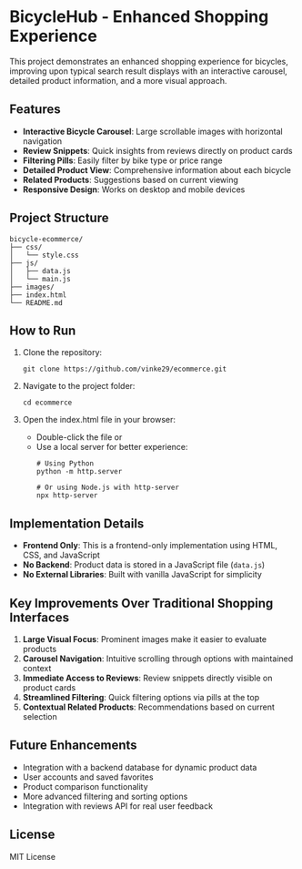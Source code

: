 # BicycleHub - Enhanced Shopping Experience

This project demonstrates an enhanced shopping experience for bicycles, improving upon typical search result displays with an interactive carousel, detailed product information, and a more visual approach.

## Features

- **Interactive Bicycle Carousel**: Large scrollable images with horizontal navigation
- **Review Snippets**: Quick insights from reviews directly on product cards
- **Filtering Pills**: Easily filter by bike type or price range
- **Detailed Product View**: Comprehensive information about each bicycle
- **Related Products**: Suggestions based on current viewing
- **Responsive Design**: Works on desktop and mobile devices

## Project Structure

```
bicycle-ecommerce/
├── css/
│   └── style.css
├── js/
│   ├── data.js
│   └── main.js
├── images/
├── index.html
└── README.md
```

## How to Run

1. Clone the repository:
   ```
   git clone https://github.com/vinke29/ecommerce.git
   ```

2. Navigate to the project folder:
   ```
   cd ecommerce
   ```

3. Open the index.html file in your browser:
   - Double-click the file or
   - Use a local server for better experience:
     ```
     # Using Python
     python -m http.server
     
     # Or using Node.js with http-server
     npx http-server
     ```

## Implementation Details

- **Frontend Only**: This is a frontend-only implementation using HTML, CSS, and JavaScript
- **No Backend**: Product data is stored in a JavaScript file (`data.js`)
- **No External Libraries**: Built with vanilla JavaScript for simplicity

## Key Improvements Over Traditional Shopping Interfaces

1. **Large Visual Focus**: Prominent images make it easier to evaluate products
2. **Carousel Navigation**: Intuitive scrolling through options with maintained context
3. **Immediate Access to Reviews**: Review snippets directly visible on product cards
4. **Streamlined Filtering**: Quick filtering options via pills at the top
5. **Contextual Related Products**: Recommendations based on current selection

## Future Enhancements

- Integration with a backend database for dynamic product data
- User accounts and saved favorites
- Product comparison functionality
- More advanced filtering and sorting options
- Integration with reviews API for real user feedback

## License

MIT License 